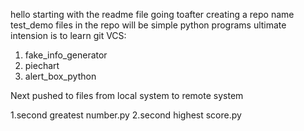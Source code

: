 hello starting with the readme file going toafter creating a repo name test_demo
files in the repo will be simple python programs ultimate intension is to learn git VCS:
1. fake_info_generator
2. piechart
3. alert_box_python
   
Next pushed to files from local system to remote system

1.second greatest number.py
2.second highest score.py
